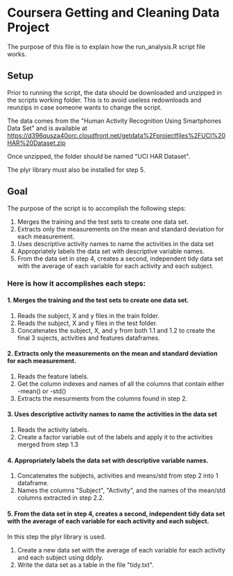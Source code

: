 # Coursera Getting and Cleaning Data Project

The purpose of this file is to explain how the run_analysis.R script file works.

## Setup

Prior to running the script, the data should be downloaded and unzipped in the scripts working folder. This is to avoid useless redownloads and reunzips in case someone wants to change the script.

The data comes from the "Human Activity Recognition Using Smartphones Data Set" and is available at https://d396qusza40orc.cloudfront.net/getdata%2Fprojectfiles%2FUCI%20HAR%20Dataset.zip

Once unzipped, the folder should be named "UCI HAR Dataset".

The plyr library must also be installed for step 5.

## Goal

The purpose of the script is to accomplish the following steps:

1. Merges the training and the test sets to create one data set.
2. Extracts only the measurements on the mean and standard deviation for each measurement. 
3. Uses descriptive activity names to name the activities in the data set
4. Appropriately labels the data set with descriptive variable names. 
5. From the data set in step 4, creates a second, independent tidy data set with the average of each variable for each activity and each subject.

### Here is how it accomplishes each steps:

#### 1. Merges the training and the test sets to create one data set.

1. Reads the subject, X and y files in the train folder.
1. Reads the subject, X and y files in the test folder.
1. Concatenates the subject, X, and y from both 1.1 and 1.2 to create the final 3 sujects, activities and features dataframes.


#### 2. Extracts only the measurements on the mean and standard deviation for each measurement. 

1. Reads the feature labels.
2. Get the column indexes and names of all the columns that contain either -mean() or -std()
3. Extracts the mesurments from the columns found in step 2.


#### 3. Uses descriptive activity names to name the activities in the data set

1. Reads the activity labels.
2. Create a factor variable out of the labels and apply it to the activities merged from step 1.3


#### 4. Appropriately labels the data set with descriptive variable names. 

1. Concatenates the subjects, activities and means/std from step 2 into 1 dataframe.
2. Names the columns "Subject", "Activity", and the names of the mean/std columns extracted in step 2.2.


#### 5. From the data set in step 4, creates a second, independent tidy data set with the average of each variable for each activity and each subject.

In this step the plyr library is used.

1. Create a new data set with the average of each variable for each activity and each subject using ddply.
2. Write the data set as a table in the file "tidy.txt".

